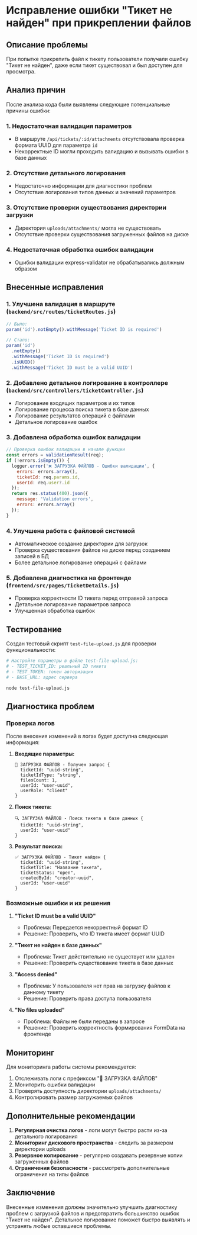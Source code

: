 # Исправление ошибки "Тикет не найден" при прикреплении файлов

## Описание проблемы

При попытке прикрепить файл к тикету пользователи получали ошибку "Тикет не найден", даже если тикет существовал и был доступен для просмотра.

## Анализ причин

После анализа кода были выявлены следующие потенциальные причины ошибки:

### 1. Недостаточная валидация параметров
- В маршруте `/api/tickets/:id/attachments` отсутствовала проверка формата UUID для параметра `id`
- Некорректные ID могли проходить валидацию и вызывать ошибки в базе данных

### 2. Отсутствие детального логирования
- Недостаточно информации для диагностики проблем
- Отсутствие логирования типов данных и значений параметров

### 3. Отсутствие проверки существования директории загрузки
- Директория `uploads/attachments/` могла не существовать
- Отсутствие проверки существования загруженных файлов на диске

### 4. Недостаточная обработка ошибок валидации
- Ошибки валидации express-validator не обрабатывались должным образом

## Внесенные исправления

### 1. Улучшена валидация в маршруте (`backend/src/routes/ticketRoutes.js`)

```javascript
// Было:
param('id').notEmpty().withMessage('Ticket ID is required')

// Стало:
param('id')
  .notEmpty()
  .withMessage('Ticket ID is required')
  .isUUID()
  .withMessage('Ticket ID must be a valid UUID')
```

### 2. Добавлено детальное логирование в контроллере (`backend/src/controllers/ticketController.js`)

- Логирование входящих параметров и их типов
- Логирование процесса поиска тикета в базе данных
- Логирование результатов операций с файлами
- Детальное логирование ошибок

### 3. Добавлена обработка ошибок валидации

```javascript
// Проверка ошибок валидации в начале функции
const errors = validationResult(req);
if (!errors.isEmpty()) {
  logger.error('❌ ЗАГРУЗКА ФАЙЛОВ - Ошибки валидации', {
    errors: errors.array(),
    ticketId: req.params.id,
    userId: req.user?.id
  });
  return res.status(400).json({
    message: 'Validation errors',
    errors: errors.array()
  });
}
```

### 4. Улучшена работа с файловой системой

- Автоматическое создание директории для загрузок
- Проверка существования файлов на диске перед созданием записей в БД
- Более детальное логирование операций с файлами

### 5. Добавлена диагностика на фронтенде (`frontend/src/pages/TicketDetails.js`)

- Проверка корректности ID тикета перед отправкой запроса
- Детальное логирование параметров запроса
- Улучшенная обработка ошибок

## Тестирование

Создан тестовый скрипт `test-file-upload.js` для проверки функциональности:

```bash
# Настройте параметры в файле test-file-upload.js:
# - TEST_TICKET_ID: реальный ID тикета
# - TEST_TOKEN: токен авторизации
# - BASE_URL: адрес сервера

node test-file-upload.js
```

## Диагностика проблем

### Проверка логов

После внесения изменений в логах будет доступна следующая информация:

1. **Входящие параметры:**
   ```
   📎 ЗАГРУЗКА ФАЙЛОВ - Получен запрос {
     ticketId: "uuid-string",
     ticketIdType: "string",
     filesCount: 1,
     userId: "user-uuid",
     userRole: "client"
   }
   ```

2. **Поиск тикета:**
   ```
   🔍 ЗАГРУЗКА ФАЙЛОВ - Поиск тикета в базе данных {
     ticketId: "uuid-string",
     userId: "user-uuid"
   }
   ```

3. **Результат поиска:**
   ```
   ✅ ЗАГРУЗКА ФАЙЛОВ - Тикет найден {
     ticketId: "uuid-string",
     ticketTitle: "Название тикета",
     ticketStatus: "open",
     createdById: "creator-uuid",
     userId: "user-uuid"
   }
   ```

### Возможные ошибки и их решения

1. **"Ticket ID must be a valid UUID"**
   - Проблема: Передается некорректный формат ID
   - Решение: Проверить, что ID тикета имеет формат UUID

2. **"Тикет не найден в базе данных"**
   - Проблема: Тикет действительно не существует или удален
   - Решение: Проверить существование тикета в базе данных

3. **"Access denied"**
   - Проблема: У пользователя нет прав на загрузку файлов к данному тикету
   - Решение: Проверить права доступа пользователя

4. **"No files uploaded"**
   - Проблема: Файлы не были переданы в запросе
   - Решение: Проверить корректность формирования FormData на фронтенде

## Мониторинг

Для мониторинга работы системы рекомендуется:

1. Отслеживать логи с префиксом "📎 ЗАГРУЗКА ФАЙЛОВ"
2. Мониторить ошибки валидации
3. Проверять доступность директории `uploads/attachments/`
4. Контролировать размер загружаемых файлов

## Дополнительные рекомендации

1. **Регулярная очистка логов** - логи могут быстро расти из-за детального логирования
2. **Мониторинг дискового пространства** - следить за размером директории uploads
3. **Резервное копирование** - регулярно создавать резервные копии загруженных файлов
4. **Ограничения безопасности** - рассмотреть дополнительные ограничения на типы файлов

## Заключение

Внесенные изменения должны значительно улучшить диагностику проблем с загрузкой файлов и предотвратить большинство ошибок "Тикет не найден". Детальное логирование поможет быстро выявлять и устранять любые оставшиеся проблемы.